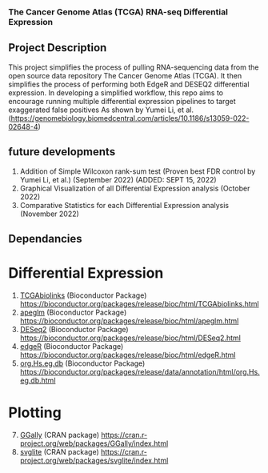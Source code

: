 ### The Cancer Genome Atlas (TCGA) RNA-seq Differential Expression

## Project Description
This project simplifies the process of pulling RNA-sequencing data from the open source data repository The Cancer Genome Atlas (TCGA). It then simplifies the process of performing both EdgeR and DESEQ2 differential expression. In developing a simplified workflow, this repo aims to encourage running multiple differential expression pipelines to target exaggerated false positives As shown by Yumei Li, et al. (https://genomebiology.biomedcentral.com/articles/10.1186/s13059-022-02648-4)

## future developments
1. Addition of Simple Wilcoxon rank-sum test (Proven best FDR control by Yumei Li, et al.) (September 2022) (ADDED: SEPT 15, 2022)
2. Graphical Visualization of all Differential Expression analysis (October 2022)
3. Comparative Statistics for each Differential Expression analysis (November 2022)

## Dependancies

# Differential Expression
1. <ins>TCGAbiolinks</ins> (Bioconductor Package) https://bioconductor.org/packages/release/bioc/html/TCGAbiolinks.html
2. <ins>apeglm</ins> (Bioconductor Package) https://bioconductor.org/packages/release/bioc/html/apeglm.html
4. <ins>DESeq2</ins> (Bioconductor Package) https://bioconductor.org/packages/release/bioc/html/DESeq2.html
5. <ins>edgeR</ins> (Bioconductor Package) https://bioconductor.org/packages/release/bioc/html/edgeR.html
6. <ins>org.Hs.eg.db</ins> (Bioconductor Package) https://bioconductor.org/packages/release/data/annotation/html/org.Hs.eg.db.html

# Plotting
7. <ins>GGally</ins> (CRAN package) https://cran.r-project.org/web/packages/GGally/index.html
8. <ins>svglite</ins> (CRAN package) https://cran.r-project.org/web/packages/svglite/index.html

 
